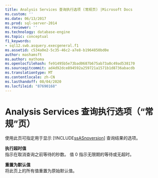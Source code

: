 ```yaml
---
title: Analysis Services 查询执行选项 (常规页) |Microsoft Docs
ms.custom: ''
ms.date: 06/13/2017
ms.prod: sql-server-2014
ms.reviewer: ''
ms.technology: database-engine
ms.topic: conceptual
f1_keywords:
- sql12.swb.asquery.execgeneral.f1
ms.assetid: c534a0e2-5c35-46c2-a7e8-b1964850bd0e
author: mashamsft
ms.author: mathoma
ms.openlocfilehash: fe91495b5e73bad0687b675ab73a8c49ad538170
ms.sourcegitcommit: ad4d92dce894592a259721a1571b1d8736abacdb
ms.translationtype: MT
ms.contentlocale: zh-CN
ms.lasthandoff: 08/04/2020
ms.locfileid: "87690168"
---
```

# <a name="analysis-services-query-execution-options-general-page"></a>Analysis Services 查询执行选项（“常规”页）
  使用此页可指定用于显示 [!INCLUDE[ssASnoversion](../includes/ssasnoversion-md.md)] 查询结果的选项。  
  
 **执行超时值**  
 指示在取消查询之前等待的秒数。 值 0 指示无限期的等待或无超时。  
  
 **重置为默认值**  
 将此页上的所有值重置为原始默认值。  
  
  
